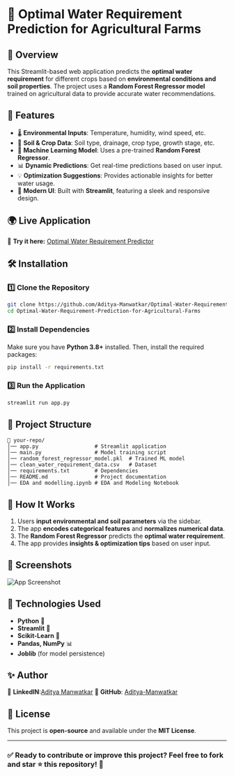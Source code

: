 # 🌱 Optimal Water Requirement Prediction for Agricultural Farms  

## 📖 Overview  
This Streamlit-based web application predicts the **optimal water requirement** for different crops based on **environmental conditions and soil properties**. The project uses a **Random Forest Regressor model** trained on agricultural data to provide accurate water recommendations.  

## 🚀 Features  
- 🌡️ **Environmental Inputs**: Temperature, humidity, wind speed, etc.  
- 🌱 **Soil & Crop Data**: Soil type, drainage, crop type, growth stage, etc.  
- 🤖 **Machine Learning Model**: Uses a pre-trained **Random Forest Regressor**.  
- 📊 **Dynamic Predictions**: Get real-time predictions based on user input.  
- 💡 **Optimization Suggestions**: Provides actionable insights for better water usage.  
- 🎨 **Modern UI**: Built with **Streamlit**, featuring a sleek and responsive design.


## 🌍 Live Application  
🔗 **Try it here:** [Optimal Water Requirement Predictor](https://huggingface.co/spaces/adityamanwatkar/optimal_water_usage_prediction) 

## 🛠️ Installation  
### **1️⃣ Clone the Repository**  
```sh
git clone https://github.com/Aditya-Manwatkar/Optimal-Water-Requirement-Prediction-for-Agricultural-Farms.git
cd Optimal-Water-Requirement-Prediction-for-Agricultural-Farms
```

### **2️⃣ Install Dependencies**  
Make sure you have **Python 3.8+** installed. Then, install the required packages:  
```sh
pip install -r requirements.txt
```

### **3️⃣ Run the Application**  
```sh
streamlit run app.py
```

## 📂 Project Structure  
```
📁 your-repo/
│── app.py                  # Streamlit application
│── main.py                 # Model training script
│── random_forest_regressor_model.pkl  # Trained ML model
│── clean_water_requirement_data.csv   # Dataset
│── requirements.txt        # Dependencies
│── README.md               # Project documentation           
│── EDA and modelling.ipynb # EDA and Modeling Notebook           
```

## 🎯 How It Works  
1. Users **input environmental and soil parameters** via the sidebar.  
2. The app **encodes categorical features** and **normalizes numerical data**.  
3. The **Random Forest Regressor** predicts the **optimal water requirement**.  
4. The app provides **insights & optimization tips** based on user input.  

## 📸 Screenshots  
![App Screenshot](Optimal-Water-Requirement-Prediction-for-Agricultural-Farms/image.png)

## 📌 Technologies Used  
- **Python** 🐍  
- **Streamlit** 🎨  
- **Scikit-Learn** 🤖  
- **Pandas, NumPy** 📊  
- **Joblib** (for model persistence)  

## ✨ Author  
👤 **LinkedIN**:[Aditya Manwatkar](https://www.linkedin.com/in/aditya-manwatkar/)
🔗 **GitHub**: [Aditya-Manwatkar](https://github.com/Aditya-Manwatkar)  

## 📜 License  
This project is **open-source** and available under the **MIT License**.  

---

### ✅ Ready to contribute or improve this project? Feel free to fork and star ⭐ this repository! 🚀  
